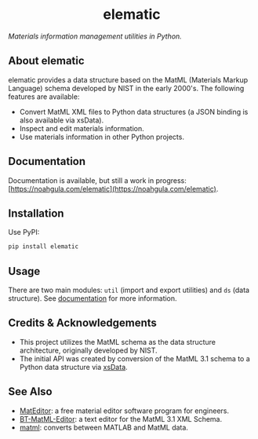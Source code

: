 <h1><center>elematic</center></h1>

*Materials information management utilities in Python.*

## About elematic
elematic provides a data structure based on the MatML (Materials Markup Language) schema developed by NIST in the early 2000's. The following features are available:

- Convert MatML XML files to Python data structures (a JSON binding is also available via xsData).
- Inspect and edit materials information.
- Use materials information in other Python projects.

## Documentation
Documentation is available, but still a work in progress: [https://noahgula.com/elematic](https://noahgula.com/elematic).

## Installation
Use PyPI:
```sh
pip install elematic
```

## Usage
There are two main modules: `util` (import and export utilities) and `ds` (data structure). See [documentation](https://noahgula.com/elematic) for more information.

## Credits & Acknowledgements
- This project utilizes the MatML schema as the data structure architecture, originally developed by NIST.
- The initial API was created by conversion of the MatML 3.1 schema to a Python data structure via [xsData](https://xsdata.readthedocs.io/en/latest/).

## See Also
- [MatEditor](https://docs.welsim.com/mateditor/mateditor_overview/): a free material editor software program for engineers.
- [BT-MatML-Editor](https://github.com/P-McG/BT-MatML-Editor): a text editor for the MatML 3.1 XML Schema.
- [matml](https://www.mathworks.com/matlabcentral/fileexchange/19686-matml): converts between MATLAB and MatML data.